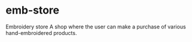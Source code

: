 # emb-store
Embroidery store
A shop where the user can make a purchase of various hand-embroidered products.
